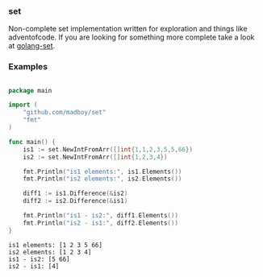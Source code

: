 ### set

Non-complete set implementation written for exploration and things like adventofcode. If you are looking for something more complete take a look at [golang-set](https://github.com/deckarep/golang-set).

### Examples

```go

package main

import (
    "github.com/madboy/set"
    "fmt"
)

func main() {
    is1 := set.NewIntFromArr([]int{1,1,2,3,5,5,66})
    is2 := set.NewIntFromArr([]int{1,2,3,4})

    fmt.Println("is1 elements:", is1.Elements())
    fmt.Println("is2 elements:", is2.Elements())

    diff1 := is1.Difference(&is2)
    diff2 := is2.Difference(&is1)

    fmt.Println("is1 - is2:", diff1.Elements())
    fmt.Println("is2 - is1:", diff2.Elements())
}
```

```
is1 elements: [1 2 3 5 66]
is2 elements: [1 2 3 4]
is1 - is2: [5 66]
is2 - is1: [4]
```
